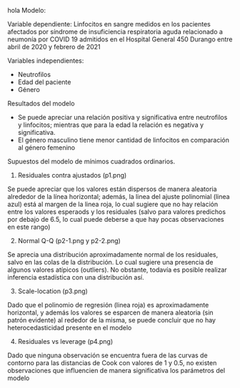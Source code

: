 hola
Modelo:

Variable dependiente: Linfocitos en sangre medidos en los pacientes afectados por síndrome de insuficiencia respiratoria aguda relacionado a neumonía por COVID 19 admitidos en el 
Hospital General 450 Durango entre abril de 2020 y febrero de 2021

Variables independientes:

- Neutrofilos
- Edad del paciente
- Género


Resultados del modelo

- Se puede apreciar una relación positiva y significativa entre neutrofilos y linfocitos; mientras que para la edad la relación es negativa y significativa. 
- El género masculino tiene menor cantidad de linfocitos en comparación al género femenino


Supuestos del modelo de mínimos cuadrados ordinarios.

1. Residuales contra ajustados (p1.png)

Se puede apreciar que los valores están dispersos de manera aleatoria alrededor de la línea horizontal; 
además, la linea del ajuste polinomial (linea azul) está al margen de la linea roja, lo cual sugiere que no hay relación entre los valores
esperaods y los residuales (salvo para valores predichos por debajo de 6.5, lo cual puede deberse a que hay pocas observaciones en este rango)

2. Normal Q-Q (p2-1.png y p2-2.png)

Se aprecia una distribución aproximadamente normal de los residuales, salvo en las colas de la distribución. 
Lo cual sugiere una presencia de algunos valores atípicos (outliers). No obstante, todavía es posible realizar inferencia estadística con una distribución así.

3. Scale-location (p3.png)

Dado que el polinomio de regresión (linea roja) es aproximadamente horizontal, y además los valores se esparcen de manera aleatoria (sin patrón evidente) al rededor de la misma, se puede concluir que no hay heterocedasticidad presente en el modelo

4. Residuales vs leverage (p4.png)

Dado que ninguna observación se encuentra fuera de las curvas de contorno para las distancias de Cook con valores de 1 y 0.5, no existen observaciones que influencien de manera significativa los parámetros del modelo
